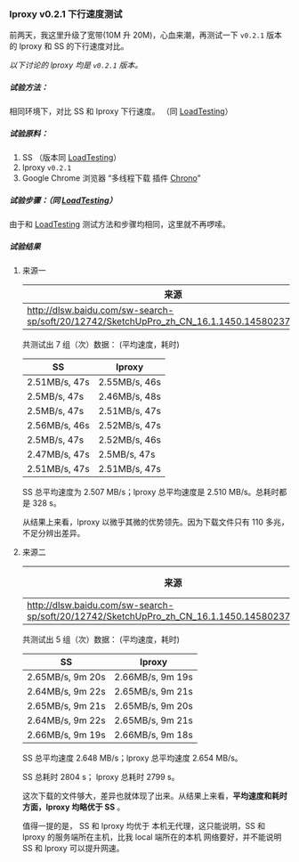 ### lproxy v0.2.1 下行速度测试

前两天，我这里升级了宽带(10M 升 20M)，心血来潮，再测试一下 `v0.2.1` 版本的 lproxy  和 SS 的下行速度对比。 

*以下讨论的 lproxy 均是 `v0.2.1` 版本。*

##### 试验方法：

相同环境下，对比 SS 和 lproxy 下行速度。 （同 [LoadTesting](./LoadTesting.md)）

##### 试验原料：

1. SS （版本同 [LoadTesting](./LoadTesting.md)）
2. lproxy `v0.2.1`
3. Google Chrome 浏览器 “多线程下载 插件 [Chrono](http://www.chronodownloader.net/)”

##### 试验步骤：（同 [LoadTesting](./LoadTesting.md)）

由于和 [LoadTesting](./LoadTesting.md) 测试方法和步骤均相同，这里就不再啰嗦。

##### 试验结果


1. 来源一

	| 来源 | 文件大小 |
	|------|----------|
	|  http://dlsw.baidu.com/sw-search-sp/soft/20/12742/SketchUpPro_zh_CN_16.1.1450.1458023723.exe | 117.94MB|

	共测试出 7 组（次）数据： (平均速度，耗时)

	| SS            |     lproxy    |
	|---------------|---------------|
	| 2.51MB/s, 47s | 2.55MB/s, 46s |
	| 2.5MB/s,  47s | 2.46MB/s, 48s |
	| 2.5MB/s,  47s | 2.51MB/s, 47s |
	| 2.56MB/s, 46s | 2.52MB/s, 47s |
	| 2.5MB/s,  47s | 2.52MB/s, 46s |
	| 2.47MB/s, 47s | 2.5MB/s,  47s |
	| 2.51MB/s, 47s | 2.51MB/s, 47s |

	SS 总平均速度为 2.507 MB/s；lproxy 总平均速度是 2.510 MB/s。总耗时都是 328 s。

	从结果上来看，lproxy 以微乎其微的优势领先。因为下载文件只有 110 多兆，不足分辨出差异。

2. 来源二

	| 来源 | 文件大小 | 本机无代理  |
	|------|----------|-------------|
	|  http://dlsw.baidu.com/sw-search-sp/soft/20/12742/SketchUpPro_zh_CN_16.1.1450.1458023723.exe | 1.45GB | 2.52MB/s, 9m 49s|

	共测试出 5 组（次）数据： (平均速度，耗时)

	| SS               |     lproxy       |
	|------------------|------------------|
	| 2.65MB/s, 9m 20s | 2.66MB/s, 9m 19s |
	| 2.64MB/s, 9m 22s | 2.65MB/s, 9m 21s |
	| 2.65MB/s, 9m 21s | 2.65MB/s, 9m 20s |
	| 2.64MB/s, 9m 22s | 2.65MB/s, 9m 21s |
	| 2.66MB/s, 9m 19s | 2.66MB/s, 9m 18s |

	SS 总平均速度 2.648 MB/s；lproxy 总平均速度 2.654 MB/s。

	SS 总耗时 2804 s； lproxy 总耗时 2799 s。

	这次下载的文件够大，差异也就体现了出来。从结果上来看，**平均速度和耗时方面，lproxy 均略优于 SS** 。 

	值得一提的是， SS 和 lproxy 均优于 本机无代理，这只能说明，SS 和 lproxy 的服务端所在主机，比我 local 端所在的本机 网络要好，并不能说明 SS 和 lproxy 可以提升网速。
